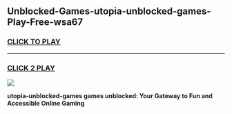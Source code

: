 
## Unblocked-Games-utopia-unblocked-games-Play-Free-wsa67
<h3>
<a href="https://premium76.site?title=utopia-unblocked-games&ref=17A">CLICK TO PLAY</a></h3>
<hr>

<h3>
<a href="https://premium76.site?title=utopia-unblocked-games&ref=17A">CLICK 2 PLAY</a>
  
</h3>

<a href="https://premium76.site?title=utopia-unblocked-games&ref=17A"><img src="https://clearcache.store/games.png"></a>


**utopia-unblocked-games games unblocked: Your Gateway to Fun and Accessible Online Gaming**
